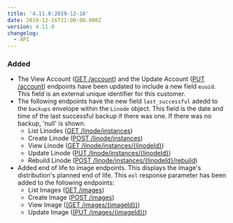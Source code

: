 ```yaml
---
title: '4.11.0:2019-12-16'
date: 2019-12-16T21:00:00.000Z
version: 4.11.0
changelog:
  - API
---
```

### Added

* The View Account ([GET /account](https://www.linode.com/docs/api/account/)) and the Update Account ([PUT /account](https://www.linode.com/docs/api/account/)) endpoints have been updated to include a new field `euuid`. This field is an external unique identifier for this customer.
* The following endpoints have the new field `last_successful` adedd to the `backups` envelope within the `Linode` object. This field is the date and time of the last successful backup if there was one. If there was no backup, 'null' is shown.
  * List Linodes ([GET /linode/instances](https://developers.linode.com/api/v4/linode-instances))
  * Create Linode ([POST /linode/instances](https://developers.linode.com/api/v4/linode-instances/#post))
  * View Linode ([GET /linode/instances/{linodeId}](https://developers.linode.com/api/v4/linode-instances-linode-id))
  * Update Linode ([PUT /linode/instances/{linodeId}](https://developers.linode.com/api/v4/linode-instances-linode-id/#put))
  * Rebuild Linode ([POST /linode/instances/{linodeId}/rebuild](https://developers.linode.com/api/v4/linode-instances-linode-id-rebuild/#post))
* Added end of life to image endpoints. This displays the image's distribution's planned end of life. This `eol` response parameter has been added to the following endpoints:
  * List Images ([GET /images](https://www.linode.com/docs/api/images/))
  * Create Image ([POST /images](https://www.linode.com/docs/api/images/))
  * View Image ([(GET /images/{imageId})](https://www.linode.com/docs/api/images/))
  * Update Image ([(PUT /images/{imageId})](https://www.linode.com/docs/api/images/))

